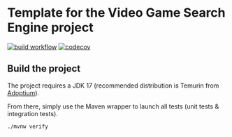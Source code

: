# Template for the Video Game Search Engine project

[![build workflow](https://github.com/pxavier12/video_game_search_engine_template/workflows/build.yml/badge.svg)](https://github.com/pxavier12/video_game_search_engine_template/actions)
[![codecov](https://codecov.io/gh/pxavier12/video_game_search_engine_template/branch/main/graph/badge.svg)](https://codecov.io/gh/pxavier12/video_game_search_engine_template)


## Build the project

The project requires a JDK 17 (recommended distribution is Temurin from [Adoptium](https://adoptium.net/)).

From there, simply use the Maven wrapper to launch all tests (unit tests & integration tests).

`./mvnw verify`
